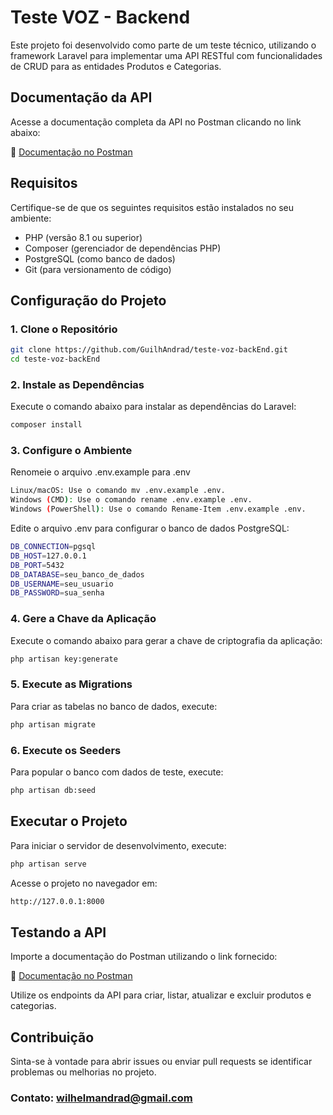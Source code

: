 # Teste VOZ - Backend

Este projeto foi desenvolvido como parte de um teste técnico, utilizando o framework Laravel para implementar uma API RESTful com funcionalidades de CRUD para as entidades Produtos e Categorias.

## Documentação da API

Acesse a documentação completa da API no Postman clicando no link abaixo:

🔗 [Documentação no Postman](https://documenter.getpostman.com/view/29982788/2sAYQXpDfM)

## Requisitos

Certifique-se de que os seguintes requisitos estão instalados no seu ambiente:

- PHP (versão 8.1 ou superior)
- Composer (gerenciador de dependências PHP)
- PostgreSQL (como banco de dados)
- Git (para versionamento de código)

## Configuração do Projeto

### 1. Clone o Repositório

```bash
git clone https://github.com/GuilhAndrad/teste-voz-backEnd.git
cd teste-voz-backEnd
```
### 2. Instale as Dependências

Execute o comando abaixo para instalar as dependências do Laravel:

```bash
composer install
```
### 3. Configure o Ambiente
Renomeie o arquivo .env.example para .env

```bash
Linux/macOS: Use o comando mv .env.example .env.
Windows (CMD): Use o comando rename .env.example .env.
Windows (PowerShell): Use o comando Rename-Item .env.example .env.
```
Edite o arquivo .env para configurar o banco de dados PostgreSQL:
```bash
DB_CONNECTION=pgsql
DB_HOST=127.0.0.1
DB_PORT=5432
DB_DATABASE=seu_banco_de_dados
DB_USERNAME=seu_usuario
DB_PASSWORD=sua_senha
```
### 4. Gere a Chave da Aplicação
Execute o comando abaixo para gerar a chave de criptografia da aplicação:
```bash
php artisan key:generate
```
### 5. Execute as Migrations
Para criar as tabelas no banco de dados, execute:
```bash
php artisan migrate
```
### 6. Execute os Seeders
Para popular o banco com dados de teste, execute:
```bash
php artisan db:seed
```

## Executar o Projeto
Para iniciar o servidor de desenvolvimento, execute:
```bash
php artisan serve
```
Acesse o projeto no navegador em:
```bash
http://127.0.0.1:8000
```
## Testando a API
Importe a documentação do Postman utilizando o link fornecido:

🔗 [Documentação no Postman](https://documenter.getpostman.com/view/29982788/2sAYQXpDfM)

Utilize os endpoints da API para criar, listar, atualizar e excluir produtos e categorias.

## Contribuição
Sinta-se à vontade para abrir issues ou enviar pull requests se identificar problemas ou melhorias no projeto.
### Contato: wilhelmandrad@gmail.com
